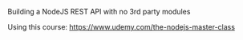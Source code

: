 Building a NodeJS REST API with no 3rd party modules

Using this course: https://www.udemy.com/the-nodejs-master-class
